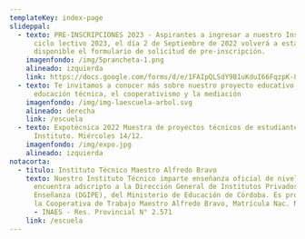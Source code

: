 ```yaml
---
templateKey: index-page
slideppal:
  - texto: PRE-INSCRIPCIONES 2023 - Aspirantes a ingresar a nuestro Instituto en el
      ciclo lectivo 2023, el día 2 de Septiembre de 2022 volverá a estar
      disponible el formulario de solicitud de pre-inscripción.
    imagenfondo: /img/5prancheta-1.png
    alineado: izquierda
    link: https://docs.google.com/forms/d/e/1FAIpQLSdY9B1uKduI66FqzpK-8PCHWpzb2j55-Xx4sg5EnWyvirup7Q/viewform?usp=sf_link
  - texto: Te invitamos a conocer más sobre nuestro proyecto educativo, basado en la
      educación técnica, el cooperativismo y la mediación
    imagenfondo: /img/img-laescuela-arbol.svg
    alineado: derecha
    link: /escuela
  - texto: Expotécnica 2022 Muestra de proyectos técnicos de estudiantes del
      Instituto. Miércoles 14/12.
    imagenfondo: /img/expo.jpg
    alineado: izquierda
notacorta:
  - titulo: Instituto Técnico Maestro Alfredo Bravo
    texto: Nuestro Instituto Técnico imparte enseñanza oficial de nivel medio y se
      encuentra adscripto a la Dirección General de Institutos Privados de
      Enseñanza (DGIPE), del Ministerio de Educación de Córdoba. Es propiedad de
      la Cooperativa de Trabajo Maestro Alfredo Bravo, Matrícula Nac. N° 26.534
      - INAES - Res. Provincial N° 2.571
    link: /escuela
---
```

